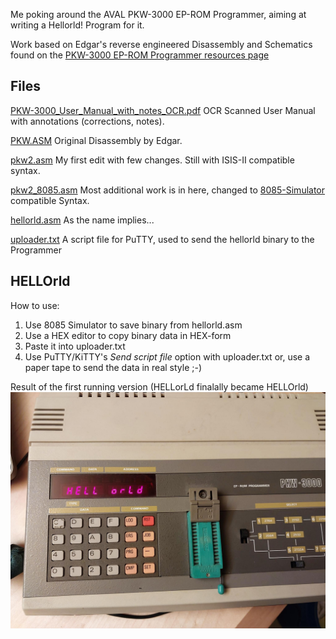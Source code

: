 Me poking around the AVAL PKW-3000 EP-ROM Programmer, aiming at writing a Hellorld! Program for it.

Work based on Edgar's reverse engineered Disassembly and Schematics found on the [PKW-3000 EP-ROM Programmer resources page](http://matthieu.benoit.free.fr/PKW-3000_E-PROM_programmer_resources.htm)


## Files
[PKW-3000_User_Manual_with_notes_OCR.pdf](https://github.com/sirtet/pkw-3000/blob/main/PKW-3000_User_Manual_with_notes_OCR.pdf "PKW-3000_User_Manual_with_notes_OCR.pdf")
OCR Scanned User Manual with annotations (corrections, notes).

[PKW.ASM](https://github.com/sirtet/pkw-3000/blob/main/PKW.ASM "PKW.ASM")
Original Disassembly by Edgar.

[pkw2.asm](https://github.com/sirtet/pkw-3000/blob/main/pkw2.asm "pkw2.asm")
My first edit with few changes. Still with ISIS-II compatible syntax.

[pkw2_8085.asm](https://github.com/sirtet/pkw-3000/blob/main/pkw2_8085.asm "pkw2_8085.asm")
Most additional work is in here, changed to [8085-Simulator](https://github.com/ForNextSoftwareDevelopment/8085) compatible Syntax.

[hellorld.asm](https://github.com/sirtet/pkw-3000/blob/main/hellorld.asm "hellorld.asm")
As the name implies...

[uploader.txt](https://github.com/sirtet/pkw-3000/blob/main/uploader.txt "uploader.txt")
A script file for PuTTY, used to send the hellorld binary to the Programmer

## HELLOrld
How to use:
1. Use 8085 Simulator to save binary from hellorld.asm
2. Use a HEX editor to copy binary data in HEX-form
3. Paste it into uploader.txt
4. Use PuTTY/KiTTY's *Send script file* option with uploader.txt
  or, use a paper tape to send the data in real style ;-)

Result of the first running version (HELLorLd finalally became HELLOrld)
![hellorld-on-PKW-3000](https://raw.githubusercontent.com/sirtet/pkw-3000/refs/heads/main/hellorld-on-PKW-3000.jpg)

